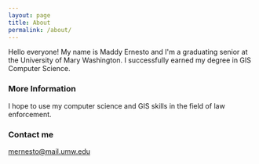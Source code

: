 ```yaml
---
layout: page
title: About
permalink: /about/
---
```


Hello everyone! My name is Maddy Ernesto and I'm a graduating senior at the University of Mary Washington. I successfully earned my degree in GIS Computer Science. 

### More Information

I hope to use my computer science and GIS skills in the field of law enforcement. 

### Contact me

[mernesto@mail.umw.edu](mailto:mernesto@mail.umw.edu)
